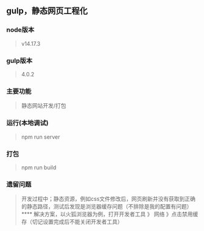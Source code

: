 ## gulp，静态网页工程化

### node版本
> v14.17.3

### gulp版本
> 4.0.2

### 主要功能
> 静态网站开发/打包

### 运行(本地调试)
> npm run server

### 打包
> npm run build

### 遗留问题

> 开发过程中；静态资源，例如css文件修改后，网页刷新并没有获取到正确的静态路径，测试后发现是浏览器缓存问题（不排除是我的配置有问题）**** 解决方案，以火狐浏览器为例，打开开发者工具 》 网络 》点击禁用缓存（切记设置完成后不能关闭开发者工具）







